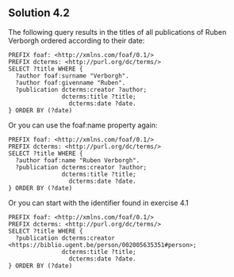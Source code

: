## Solution 4.2


The following query results in the titles of all publications of Ruben Verborgh ordered according to their date:

```
PREFIX foaf: <http://xmlns.com/foaf/0.1/>
PREFIX dcterms: <http://purl.org/dc/terms/>
SELECT ?title WHERE {
  ?author foaf:surname "Verborgh".
  ?author foaf:givenname "Ruben".
  ?publication dcterms:creator ?author;
               dcterms:title ?title;
      		     dcterms:date ?date.
} ORDER BY (?date)
```

Or you can use the foaf:name property again:

```
PREFIX foaf: <http://xmlns.com/foaf/0.1/>
PREFIX dcterms: <http://purl.org/dc/terms/>
SELECT ?title WHERE {
  ?author foaf:name "Ruben Verborgh".
  ?publication dcterms:creator ?author;
               dcterms:title ?title;
      		     dcterms:date ?date.
} ORDER BY (?date)
```

Or you can start with the identifier found in exercise 4.1


```
PREFIX foaf: <http://xmlns.com/foaf/0.1/>
PREFIX dcterms: <http://purl.org/dc/terms/>
SELECT ?title WHERE {
  ?publication dcterms:creator <https://biblio.ugent.be/person/002005635351#person>;
               dcterms:title ?title;
      		     dcterms:date ?date.
} ORDER BY (?date)
```